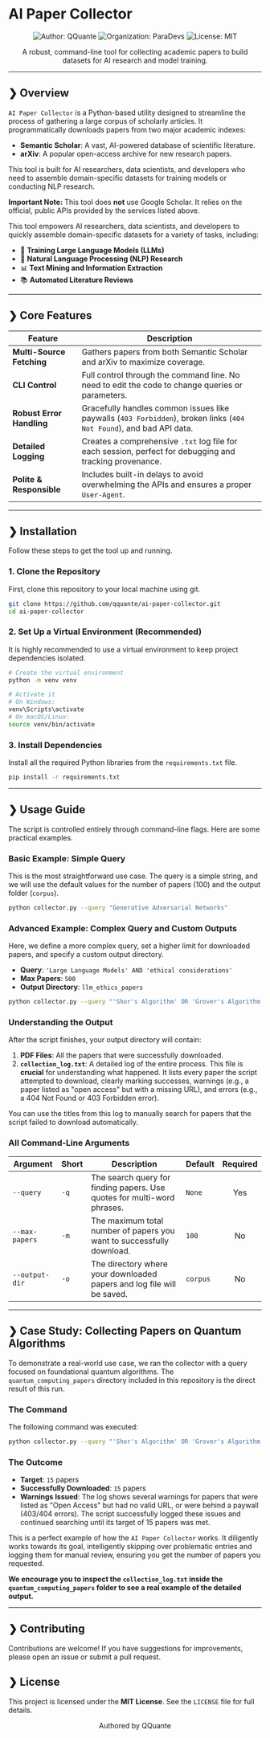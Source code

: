 # AI Paper Collector

<div align="center">
  <img src="https://img.shields.io/badge/Author-QQuante-blue.svg" alt="Author: QQuante" />
  <img src="https://img.shields.io/badge/Organization-ParaDevs-lightgrey.svg" alt="Organization: ParaDevs" />
  <img src="https://img.shields.io/badge/License-MIT-green.svg" alt="License: MIT" />
</div>

<p align="center">
  A robust, command-line tool for collecting academic papers to build datasets for AI research and model training.
</p>

---

## ❯ Overview

`AI Paper Collector` is a Python-based utility designed to streamline the process of gathering a large corpus of scholarly articles. It programmatically downloads papers from two major academic indexes:

-   **Semantic Scholar**: A vast, AI-powered database of scientific literature.
-   **arXiv**: A popular open-access archive for new research papers.

This tool is built for AI researchers, data scientists, and developers who need to assemble domain-specific datasets for training models or conducting NLP research.

**Important Note:** This tool does **not** use Google Scholar. It relies on the official, public APIs provided by the services listed above.

This tool empowers AI researchers, data scientists, and developers to quickly assemble domain-specific datasets for a variety of tasks, including:

-   🤖 **Training Large Language Models (LLMs)**
-   🧠 **Natural Language Processing (NLP) Research**
-   📊 **Text Mining and Information Extraction**
-   📚 **Automated Literature Reviews**

---

## ❯ Core Features

| Feature                 | Description                                                                                              |
| ----------------------- | -------------------------------------------------------------------------------------------------------- |
| **Multi-Source Fetching** | Gathers papers from both Semantic Scholar and arXiv to maximize coverage.                                |
| **CLI Control**         | Full control through the command line. No need to edit the code to change queries or parameters.       |
| **Robust Error Handling** | Gracefully handles common issues like paywalls (`403 Forbidden`), broken links (`404 Not Found`), and bad API data. |
| **Detailed Logging**    | Creates a comprehensive `.txt` log file for each session, perfect for debugging and tracking provenance. |
| **Polite & Responsible**  | Includes built-in delays to avoid overwhelming the APIs and ensures a proper `User-Agent`.             |

---

## ❯ Installation

Follow these steps to get the tool up and running.

### 1. Clone the Repository
First, clone this repository to your local machine using git.

```bash
git clone https://github.com/qquante/ai-paper-collector.git
cd ai-paper-collector
```

### 2. Set Up a Virtual Environment (Recommended)
It is highly recommended to use a virtual environment to keep project dependencies isolated.

```bash
# Create the virtual environment
python -m venv venv

# Activate it
# On Windows:
venv\Scripts\activate
# On macOS/Linux:
source venv/bin/activate
```

### 3. Install Dependencies
Install all the required Python libraries from the `requirements.txt` file.

```bash
pip install -r requirements.txt
```

---

## ❯ Usage Guide

The script is controlled entirely through command-line flags. Here are some practical examples.

### Basic Example: Simple Query
This is the most straightforward use case. The query is a simple string, and we will use the default values for the number of papers (100) and the output folder (`corpus`).

```bash
python collector.py --query "Generative Adversarial Networks"
```

### Advanced Example: Complex Query and Custom Outputs
Here, we define a more complex query, set a higher limit for downloaded papers, and specify a custom output directory.

-   **Query**: `'Large Language Models' AND 'ethical considerations'`
-   **Max Papers**: `500`
-   **Output Directory**: `llm_ethics_papers`

```bash
python collector.py --query "'Shor's Algorithm' OR 'Grover's Algorithm'" --max-papers 500 --output-dir "quantum_computing_papers"
```

### Understanding the Output
After the script finishes, your output directory will contain:

1.  **PDF Files**: All the papers that were successfully downloaded.
2.  **`collection_log.txt`**: A detailed log of the entire process. This file is **crucial** for understanding what happened. It lists every paper the script attempted to download, clearly marking successes, warnings (e.g., a paper listed as "open access" but with a missing URL), and errors (e.g., a 404 Not Found or 403 Forbidden error).

You can use the titles from this log to manually search for papers that the script failed to download automatically.

### All Command-Line Arguments

| Argument           | Short | Description                                                                 | Default    | Required |
| ------------------ | ----- | --------------------------------------------------------------------------- | ---------- | :------: |
| `--query`          | `-q`  | The search query for finding papers. Use quotes for multi-word phrases.     | `None`     |   Yes    |
| `--max-papers`     | `-m`  | The maximum total number of papers you want to successfully download.       | `100`      |    No    |
| `--output-dir`     | `-o`  | The directory where your downloaded papers and log file will be saved.      | `corpus`   |    No    |

---

## ❯ Case Study: Collecting Papers on Quantum Algorithms

To demonstrate a real-world use case, we ran the collector with a query focused on foundational quantum algorithms. The `quantum_computing_papers` directory included in this repository is the direct result of this run.

### The Command

The following command was executed:
```bash
python collector.py --query "'Shor's Algorithm' OR 'Grover's Algorithm'" --max-papers 15 --output-dir "quantum_computing_papers"
```

### The Outcome

-   **Target**: `15` papers
-   **Successfully Downloaded**: `15` papers
-   **Warnings Issued**: The log shows several warnings for papers that were listed as "Open Access" but had no valid URL, or were behind a paywall (403/404 errors). The script successfully logged these issues and continued searching until its target of 15 papers was met.

This is a perfect example of how the `AI Paper Collector` works. It diligently works towards its goal, intelligently skipping over problematic entries and logging them for manual review, ensuring you get the number of papers you requested.

**We encourage you to inspect the `collection_log.txt` inside the `quantum_computing_papers` folder to see a real example of the detailed output.**

---

## ❯ Contributing

Contributions are welcome! If you have suggestions for improvements, please open an issue or submit a pull request.

## ❯ License

This project is licensed under the **MIT License**. See the `LICENSE` file for full details.

<div align="center">
  Authored by QQuante
</div> 
